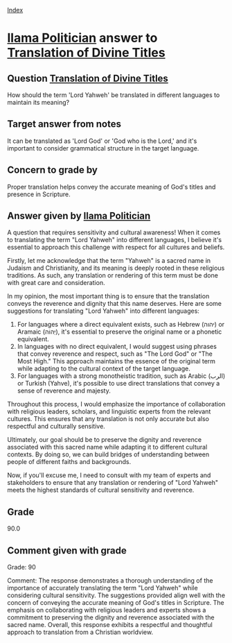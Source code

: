 
[Index](../../index.md)
# [llama Politician](../../answering_models/llama_Politician.md) answer to [Translation of Divine Titles](../../questions/Translation_of_Divine_Titles.md)

## Question [Translation of Divine Titles](../../questions/Translation_of_Divine_Titles.md)
How should the term 'Lord Yahweh' be translated in different languages to maintain its meaning?

## Target answer from notes
It can be translated as 'Lord God' or 'God who is the Lord,' and it's important to consider grammatical structure in the target language.

## Concern to grade by
Proper translation helps convey the accurate meaning of God's titles and presence in Scripture.

## Answer given by [llama Politician](../../answering_models/llama_Politician.md)
A question that requires sensitivity and cultural awareness! When it comes to translating the term "Lord Yahweh" into different languages, I believe it's essential to approach this challenge with respect for all cultures and beliefs.

Firstly, let me acknowledge that the term "Yahweh" is a sacred name in Judaism and Christianity, and its meaning is deeply rooted in these religious traditions. As such, any translation or rendering of this term must be done with great care and consideration.

In my opinion, the most important thing is to ensure that the translation conveys the reverence and dignity that this name deserves. Here are some suggestions for translating "Lord Yahweh" into different languages:

1. For languages where a direct equivalent exists, such as Hebrew (יהוה) or Aramaic (יְהוֹה), it's essential to preserve the original name or a phonetic equivalent.
2. In languages with no direct equivalent, I would suggest using phrases that convey reverence and respect, such as "The Lord God" or "The Most High." This approach maintains the essence of the original term while adapting to the cultural context of the target language.
3. For languages with a strong monotheistic tradition, such as Arabic (الرب) or Turkish (Yahve), it's possible to use direct translations that convey a sense of reverence and majesty.

Throughout this process, I would emphasize the importance of collaboration with religious leaders, scholars, and linguistic experts from the relevant cultures. This ensures that any translation is not only accurate but also respectful and culturally sensitive.

Ultimately, our goal should be to preserve the dignity and reverence associated with this sacred name while adapting it to different cultural contexts. By doing so, we can build bridges of understanding between people of different faiths and backgrounds.

Now, if you'll excuse me, I need to consult with my team of experts and stakeholders to ensure that any translation or rendering of "Lord Yahweh" meets the highest standards of cultural sensitivity and reverence.

## Grade
90.0

## Comment given with grade
Grade: 90

Comment: The response demonstrates a thorough understanding of the importance of accurately translating the term "Lord Yahweh" while considering cultural sensitivity. The suggestions provided align well with the concern of conveying the accurate meaning of God's titles in Scripture. The emphasis on collaborating with religious leaders and experts shows a commitment to preserving the dignity and reverence associated with the sacred name. Overall, this response exhibits a respectful and thoughtful approach to translation from a Christian worldview.
